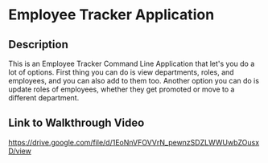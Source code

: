 # Employee Tracker Application

## Description
This is an Employee Tracker Command Line Application that let's you do a lot of options. First thing you can do is view departments, roles, and employees, and you can also add to them too. Another option you can do is update roles of employees, whether they get promoted or move to a different department.

## Link to Walkthrough Video
https://drive.google.com/file/d/1EoNnVFOVVrN_pewnzSDZLWWUwbZOusxD/view